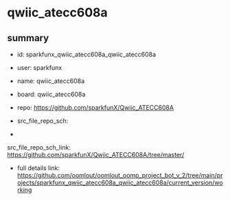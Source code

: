 # qwiic_atecc608a
 
## summary 
* id: sparkfunx_qwiic_atecc608a_qwiic_atecc608a
* user: sparkfunx
* name: qwiic_atecc608a
* board: qwiic_atecc608a
* repo: https://github.com/sparkfunX/Qwiic_ATECC608A



* src_file_repo_sch: 
*
 src_file_repo_sch_link: https://github.com/sparkfunX/Qwiic_ATECC608A/tree/master/
* full details link: https://github.com/oomlout/oomlout_oomp_project_bot_v_2/tree/main/projects/sparkfunx_qwiic_atecc608a_qwiic_atecc608a/current_version/working  







